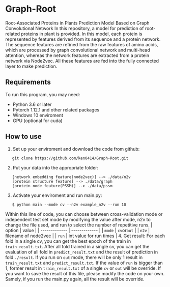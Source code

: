 # Graph-Root
Root-Associated Proteins in Plants Prediction Model Based on Graph Convolutional Network
In this repository, a model for prediction of root-related proteins in plant is provided. In this model, each protein is represented by features derived from its sequence and a protein network. The sequence features are refined from the raw features of amino acids, which are processed by graph convolutional network and multi-head attention, whereas the network features are extracted from a protein network via Node2vec. All these features are fed into the fully connected layer to make prediction.
## Requirements
To run this program, you may need:
 * Python 3.6 or later
 * Pytorch 1.12.1 and other related packages
 * Windows 10 enviroment
 * GPU (optional for cuda)
## How to use
1. Set up your enviroment and download the code from github:
  ```
     git clone https://github.com/ken0414/Graph-Root.git
  ```
2. Put your data into the appropriate folder:
  ```
     [network embedding feature(node2vec)] --> ./data/n2v
     [protein structure feature] --> ./data/graph    
     [protein node feature(PSSM)] --> ./data/pssm
  ```
3. Activate your enviroment and run main.py:
  ```
     $ python main --mode cv --n2v example_n2v --run 10
  ```
  Within this line of code, you can choose between cross-validation mode or independent test set mode by modifying the value after mode, n2v to change the file used, and run to select the number of repetitive runs.
| option  | value |
| ------------- | ------------- |
| `mode` | `cv`or`out` |
| `n2v` | filename of node2vec |
| `run` | int value for run times |
4. Get result:
  For each fold in a single cv, you can get the best epoch of the train in `train_result.txt`.
  After all fold trained in a single cv, you can get the evaluation of all fold in `predict_result.txt` and the result of prediction in fold `./result`.
  If you run on `out` mode, there will be only 1 result in `train_result.txt` and `predict_result.txt`.
  If the value of `run` is bigger than 1, former result in `train_result.txt` of a single `cv` or `out` will be override. If you want to save the result of this file, please modify the code on your own.
  Samely, if you run the main.py again, all the result will be override.
